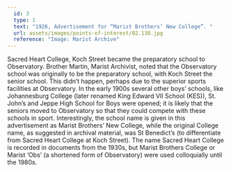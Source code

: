```yaml
---
  id: 3
  type: 1
  text: "1926, Advertisement for “Marist Brothers’ New College”. "
  url: assets/images/points-of-interest/02.138.jpg
  reference: "Image: Marist Archive"
---
```

Sacred Heart College, Koch Street became the preparatory school to Observatory. Brother Martin, Marist Archivist, noted that the Observatory school was originally to be the preparatory school, with Koch Street the senior school. This didn’t happen, perhaps due to the superior sports facilities at Observatory. In the early 1900s several other boys’ schools, like Johannesburg College (later renamed King Edward VII School (KES)), St. John’s and Jeppe High School for Boys were opened; it is likely that the seniors moved to Observatory so that they could compete with these schools in sport. Interestingly, the school name is given in this advertisement as Marist Brothers’ New College, while the original College name, as suggested in archival material, was St Benedict’s (to differentiate from Sacred Heart College at Koch Street). The name Sacred Heart College is recorded in documents from the 1930s, but Marist Brothers College or Marist ‘Obs’ (a shortened form of Observatory) were used colloquially until the 1980s.

        